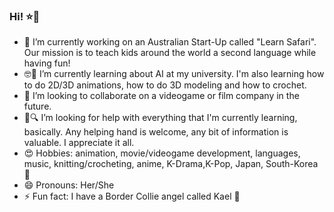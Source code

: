 ### Hi! ⭐💮

- 🔭 I’m currently working on an Australian Start-Up called "Learn Safari". Our mission is to teach kids around the world a second language while having fun!
- 🤓🌱 I’m currently learning about AI at my university. I'm also learning how to do 2D/3D animations, how to do 3D modeling and how to crochet.
- 👯 I’m looking to collaborate on a videogame or film company in the future.
- 🤔🔍 I’m looking for help with everything that I'm currently learning, basically. Any helping hand is welcome, any bit of information is valuable. I appreciate it all.
- 😍 Hobbies: animation, movie/videogame development, languages, music, knitting/crocheting, anime, K-Drama,K-Pop, Japan, South-Korea 🤭
- 😄 Pronouns: Her/She
- ⚡ Fun fact: I have a Border Collie angel called Kael 🐺

